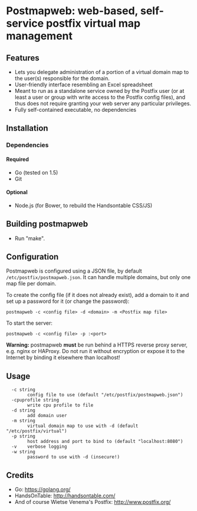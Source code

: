 # Postmapweb: web-based, self-service postfix virtual map management

## Features

* Lets you delegate administration of a portion of a virtual domain map to
  the user(s) responsible for the domain.
* User-friendly interface resembling an Excel spreadsheet
* Meant to run as a standalone service owned by the Postfix user (or at least
  a user or group with write access to the Postfix config files), and thus
  does not require granting your web server any particular privileges.
* Fully self-contained executable, no dependencies

## Installation

### Dependencies

#### Required
* Go (tested on 1.5)
* Git

#### Optional
* Node.js (for Bower, to rebuild the Handsontable CSS/JS)

## Building postmapweb
* Run "make".

## Configuration

Postmapweb is configured using a JSON file, by default
`/etc/postfix/postmapweb.json`. It can handle multiple domains, but only one
map file per domain.

To create the config file (if it does not already exist), add a domain to it
and set up a password for it (or change the password):

    postmapweb -c <config file> -d <domain> -m <Postfix map file>

To start the server:

    postmapweb -c <config file> -p :<port>

**Warning:** postmapweb **must** be run behind a HTTPS reverse proxy server,
e.g. nginx or HAProxy. Do not run it without encryption or expose it to the
Internet by binding it elsewhere than localhost!

## Usage

      -c string
            config file to use (default "/etc/postfix/postmapweb.json")
      -cpuprofile string
            write cpu profile to file
      -d string
            add domain user
      -m string
            virtual domain map to use with -d (default "/etc/postfix/virtual")
      -p string
            host address and port to bind to (default "localhost:8080")
      -v    verbose logging
      -w string
            password to use with -d (insecure!)

## Credits

* Go: https://golang.org/
* HandsOnTable: http://handsontable.com/
* And of course Wietse Venema's Postfix: http://www.postfix.org/

